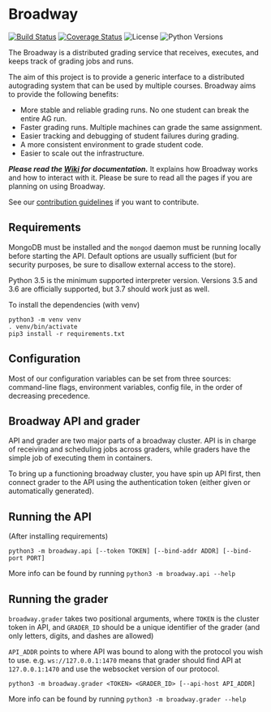 # Broadway

[![Build Status](https://www.travis-ci.com/illinois-cs241/broadway.svg?branch=master)](https://www.travis-ci.com/illinois-cs241/broadway)
[![Coverage Status](https://coveralls.io/repos/github/illinois-cs241/broadway/badge.svg?branch=master)](https://coveralls.io/github/illinois-cs241/broadway?branch=master)
![License](https://img.shields.io/badge/license-NCSA%2FIllinois-blue.svg)
![Python Versions](https://img.shields.io/badge/python-3.5%20%7C%203.6-blue.svg)

The Broadway is a distributed grading service that receives, executes, and keeps track of grading jobs and runs.

The aim of this project is to provide a generic interface to a distributed autograding system that can be used by multiple courses. Broadway aims to provide the following benefits:
* More stable and reliable grading runs. No one student can break the entire AG run.
* Faster grading runs. Multiple machines can grade the same assignment.
* Easier tracking and debugging of student failures during grading.
* A more consistent environment to grade student code.
* Easier to scale out the infrastructure.

**_Please read the [Wiki](https://github.com/illinois-cs241/broadway/wiki) for documentation._** It explains how Broadway works and how to interact with it. Please be sure to read all the pages if you are planning on using Broadway.

See our [contribution guidelines](CONTRIBUTING.md) if you want to contribute.

## Requirements

MongoDB must be installed and the `mongod` daemon must be running locally before starting the API. Default options are usually sufficient (but for security purposes, be sure to disallow external access to the store).

Python 3.5 is the minimum supported interpreter version. Versions 3.5 and 3.6 are officially supported, but 3.7 should work just as well.

To install the dependencies (with venv)

    python3 -m venv venv
    . venv/bin/activate
    pip3 install -r requirements.txt

## Configuration

Most of our configuration variables can be set from three sources: command-line flags,
environment variables, config file, in the order of decreasing precedence.

## Broadway API and grader

API and grader are two major parts of a broadway cluster. API is in charge of receiving and scheduling jobs
across graders, while graders have the simple job of executing them in containers.

To bring up a functioning broadway cluster, you have spin up API first, then connect grader to the API
using the authentication token (either given or automatically generated).

## Running the API

(After installing requirements)

    python3 -m broadway.api [--token TOKEN] [--bind-addr ADDR] [--bind-port PORT]

More info can be found by running `python3 -m broadway.api --help`

## Running the grader

`broadway.grader` takes two positional arguments, where `TOKEN` is the cluster token in API,
and `GRADER_ID` should be a unique identifier of the grader (and only letters, digits, and dashes are allowed)

`API_ADDR` points to where API was bound to along with the protocol you wish to use.
e.g. `ws://127.0.0.1:1470` means that grader should find API at `127.0.0.1:1470` and
use the websocket version of our protocol.

    python3 -m broadway.grader <TOKEN> <GRADER_ID> [--api-host API_ADDR]

More info can be found by running `python3 -m broadway.grader --help`
